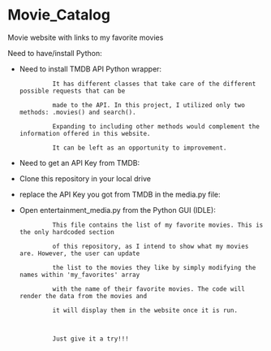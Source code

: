 # Movie_Catalog
Movie website with links to my favorite movies


Need to have/install Python:



- Need to install TMDB API Python wrapper:



               It has different classes that take care of the different possible requests that can be

               made to the API. In this project, I utilized only two methods: .movies() and search().

               Expanding to including other methods would complement the information offered in this website.

               It can be left as an opportunity to improvement.



- Need to get an API Key from TMDB:



- Clone this repository in your local drive



- replace the API Key you got from TMDB in the media.py file:



- Open entertainment_media.py from the Python GUI (IDLE):

               This file contains the list of my favorite movies. This is the only hardcoded section

               of this repository, as I intend to show what my movies are. However, the user can update

               the list to the movies they like by simply modifying the names within 'my_favorites' array

               with the name of their favorite movies. The code will render the data from the movies and

               it will display them in the website once it is run.



               Just give it a try!!!

